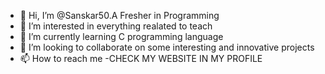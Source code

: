 - 👋 Hi, I’m @Sanskar50.A Fresher in Programming
- 👀 I’m interested in everything realated to teach
- 🌱 I’m currently learning C programming language 
- 💞️ I’m looking to collaborate on some interesting and innovative projects
- 📫 How to reach me -CHECK MY WEBSITE IN MY PROFILE

